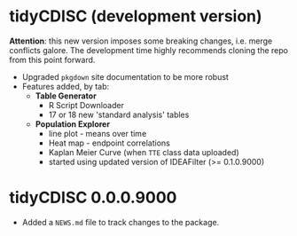 # tidyCDISC (development version)

**Attention**: this new version imposes some breaking changes, i.e. merge conflicts galore. The development time highly recommends cloning the repo from this point forward.

- Upgraded `pkgdown` site documentation to be more robust
- Features added, by tab:
  - **Table Generator**
    - R Script Downloader
    - 17 or 18 new 'standard analysis' tables
  - **Population Explorer**
    - line plot - means over time
    - Heat map - endpoint correlations
    - Kaplan Meier Curve (when `TTE` class data uploaded)
    - started using updated version of IDEAFilter (>= 0.1.0.9000)

# tidyCDISC 0.0.0.9000

* Added a `NEWS.md` file to track changes to the package.
